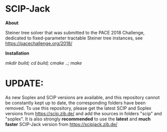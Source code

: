 # SCIP-Jack

**About**

Steiner tree solver that was submitted to the PACE 2018 Challenge, dedicated to fixed-parameter tractable Steiner tree instances, see
https://pacechallenge.org/2018/


**Installation**

*mkdir build;
cd build;
cmake ..; 
make*

# UPDATE:

As new Soplex and SCIP versions are available, and this repository cannot be constantly kept up to date, the corresponding folders 
have been removed. To use this repository, please get the latest SCIP and Soplex versions from https://scip.zib.de/ and add the sources in folders "scip" and "soplex". It is also strongly **recommended** to use the **latest** and **much faster** SCIP-Jack version from https://scipjack.zib.de/
